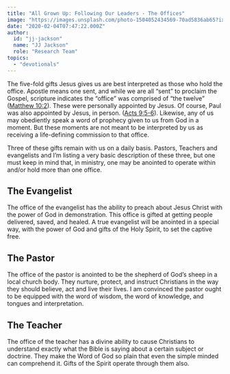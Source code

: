```yaml
---
title: "All Grown Up: Following Our Leaders - The Offices"
image: "https://images.unsplash.com/photo-1504052434569-70ad5836ab65?ixlib=rb-1.2.1&q=85&fm=jpg&crop=entropy&cs=srgb&ixid=eyJhcHBfaWQiOjk2NjF9"
date: "2020-02-04T07:47:22.000Z"
author:
  id: "jj-jackson"
  name: "JJ Jackson"
  role: "Research Team"
topics:
  - "devotionals"
---
```

The five-fold gifts Jesus gives us are best interpreted as those who hold the office.  Apostle means one sent, and while we are all “sent” to proclaim the Gospel, scripture indicates the “office” was comprised of “the twelve” ([Matthew 10:2][1]).  These were personally appointed by Jesus.  Of course, Paul was also appointed by Jesus, in person. ([Acts 9:5-6][2]).  Likewise, any of us may obediently speak a word of prophecy given to us from God in a moment.  But these moments are not meant to be interpreted by us as receiving a life-defining commission to that office.

Three of these gifts remain with us on a daily basis. Pastors, Teachers and evangelists and I’m listing a very basic description of these three, but one must keep in mind that, in ministry, one may be anointed to operate within and/or hold more than one office.

## The Evangelist
The office of the evangelist has the ability to preach about Jesus Christ with the power of God in demonstration. This office is gifted at getting people delivered, saved, and healed. A true evangelist will be anointed in a special way, with the power of God and gifts of the Holy Spirit, to set the captive free.

## The Pastor
The office of the pastor is anointed to be the shepherd of God’s sheep in a local church body. They nurture, protect, and instruct Christians in the way they should believe, act and live their lives. I am convinced the pastor ought to be equipped with the word of wisdom, the word of knowledge, and tongues and interpretation.

## The Teacher
The office of the teacher has a divine ability to cause Christians to understand exactly what the Bible is saying about a certain subject or doctrine. They make the Word of God so plain that even the simple minded can comprehend it. Gifts of the Spirit operate through them also.

[1]: https://www.bible.com/111/mat.10.2
[2]: https://www.bible.com/111/act.9.5-6
